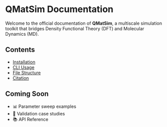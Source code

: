 # QMatSim Documentation

Welcome to the official documentation of **QMatSim**, a multiscale simulation toolkit that bridges Density Functional Theory (DFT) and Molecular Dynamics (MD).

## Contents

- [Installation](../README.md#installation)
- [CLI Usage](../README.md#cli-usage)
- [File Structure](../README.md#project-structure)
- [Citation](../README.md#citation)

## Coming Soon

- 📊 Parameter sweep examples
- 🧪 Validation case studies
- 📚 API Reference

